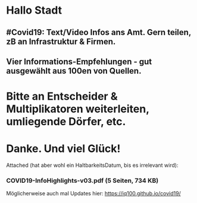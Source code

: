 # Hallo Stadt

## #Covid19: Text/Video Infos ans Amt. Gern teilen, zB an Infrastruktur & Firmen.
## Vier Informations-Empfehlungen - gut ausgewählt aus 100en von Quellen.

# Bitte an Entscheider & Multiplikatoren weiterleiten, umliegende Dörfer, etc.
# Danke. Und viel Glück!


Attached (hat aber wohl ein HaltbarkeitsDatum, bis es irrelevant wird):
### COVID19-InfoHighlights-v03.pdf  (5 Seiten, 734 KB)
Möglicherweise auch mal Updates hier: https://iq100.github.io/covid19/
